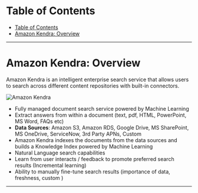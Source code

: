 # Table of Contents

- [Table of Contents](#table-of-contents)
- [Amazon Kendra: Overview](#amazon-kendra-overview)

---

# Amazon Kendra: Overview

Amazon Kendra is an intelligent enterprise search service that allows users to search across different content repositories with built-in connectors.

![Amazon Kendra](https://d1.awsstatic.com/Product-Page-Diagram_Amazon-Kendra%402x.6450cfba20f9d0f39bc4a521482e50cc2b95f72b.png)

- Fully managed document search service powered by Machine Learning
- Extract answers from within a document (text, pdf, HTML, PowerPoint, MS Word, FAQs etc)
- **Data Sources**: Amazon S3, Amazon RDS, Google Drive, MS SharePoint, MS OneDrive, ServiceNow, 3rd Party APNs, Custom
- Amazon Kendra indexes the documents from the data sources and builds a Knowledge Index powered by Machine Learning
- Natural Language search capabilities
- Learn from user interacts / feedback to promote preferred search results (Incremental learning)
- Ability to manually fine-tune search results (importance of data, freshness, custom )

---
